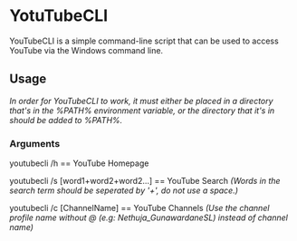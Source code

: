 # YotuTubeCLI

YouTubeCLI is a simple command-line script that can be used to access YouTube via the Windows command line.

## Usage

*In order for YouTubeCLI to work, it must either be placed in a directory that's in the %PATH% environment variable, or the directory that it's in should be added to %PATH%.*

### Arguments

  youtubecli /h == YouTube Homepage
  
  youtubecli /s [word1+word2+word2...] == YouTube Search *(Words in the search term should be seperated by '+', do not use a space.)*
  
  youtubecli /c [ChannelName] == YouTube Channels *(Use the channel profile name without @ (e.g: Nethuja_GunawardaneSL) instead of channel name)*
